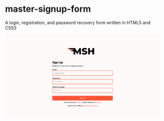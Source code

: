 # master-signup-form
A login, registration, and password recovery form written in HTML5 and CSS3


![alt text](https://github.com/sinhard/master-signup-form/blob/master/docs/signup.png)
